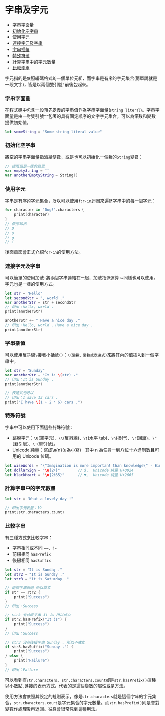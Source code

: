 # 字串及字元

- [字串字面量](#string_literal)
- [初始化空字串](#initializing_an_empty_string)
- [使用字元](#working_with_characters)
- [連接字元及字串](#concatenating_strings_characters)
- [字串插值](#string_interpolation)
- [特殊符號](#special_characters)
- [計算字串中的字元數量](#counting_characters)
- [比較字串](#comparing_strings)

字元指的是依照編碼格式的一個單位元組，而字串是有序的字元集合(簡單說就是一段文字)，皆是以兩個雙引號`"`前後包起來。

<a name="string_literal"></a>
### 字串字面量

在程式碼中包含一段預先定義的字串值作為字串字面量(`string literal`)。字串字面量是由一對雙引號`""`包著的具有固定順序的文字字元集合，可以為常數和變數提供初始值。

```swift
let someString = "Some string literal value"

```

<a name="initializing_an_empty_string"></a>
### 初始化空字串

將空的字串字面量指派給變數，或是也可以初始化一個新的`String`變數：

```swift
// 這兩個是一樣的意思
var emptyString = ""
var anotherEmptyString = String()

```

<a name="working_with_characters"></a>
### 使用字元

字串是有序的字元集合，所以可以使用`for-in`迴圈來遍歷字串中的每一個字元：

```swift
for character in "Dog!".characters {
    print(character)
}
// 依序印出
// D
// o
// g
// !

```

後面章節會正式介紹`for-in`的使用方法。

<a name="concatenating_strings_characters"></a>
### 連接字元及字串

可以簡單的使用加號`+`將兩個字串連結在一起，加號指派運算`+=`同樣也可以使用。字元也是一樣的使用方式。

```swift
let str = "Hello"
let secondStr = ", world ."
var anotherStr = str + secondStr
// 印出：Hello, world .
print(anotherStr)

anotherStr += " Have a nice day ."
// 印出：Hello, world . Have a nice day .
print(anotherStr)

```

<a name="string_interpolation"></a>
### 字串插值

可以使用反斜線`\`接著小括號`()`：`\(變數、常數或表達式)`來將其內的值插入到一個字串中。

```swift
let str = "Sunday"
var anotherStr = "It is \(str) ."
// 印出：It is Sunday .
print(anotherStr)

// 表達式也可以
// 印出：I have 13 cars .
print("I have \(1 + 2 * 6) cars .")

```

<a name="special_characters"></a>
### 特殊符號

字串中可以使用下面這些特殊符號：

- 跳脫字元：`\0`(空字元)、`\\`(反斜線)、`\t`(水平 tab)、`\n`(換行)、`\r`(回車)、`\"`(雙引號)、`\'`(單引號)。
- Unicode 純量：寫成\u{n}(u為小寫)，其中 n 為任意一到八位十六進制數且可用的 Unicode 位碼。

```swift
let wiseWords = "\"Imagination is more important than knowledge\" - Einstein" // 印出 "Imagination is more important than knowledge" - Einstein
let dollarSign = "\u{24}"        // $,  Unicode 純量 U+0024
let blackHeart = "\u{2665}"      // ♥,  Unicode 純量 U+2665

```

<a name="counting_characters"></a>
### 計算字串中的字元數量

```swift
let str = "What a lovely day !"

// 印出字元數量：19
print(str.characters.count)

```

<a name="comparing_strings"></a>
### 比較字串

有三種方式來比較字串：

- 字串相同或不同 `==`、`!=`
- 前綴相同 `hasPrefix`
- 後綴相同 `hasSuffix`

```swift
let str = "It is Sunday ."
let str2 = "It is Sunday ."
let str3 = "It is Saturday ."

// 兩個字串相同 所以成立
if str == str2 {
    print("Success")
}
// 印出：Success

// str2 有前綴字串 It is 所以成立
if str2.hasPrefix("It is") {
    print("Success")
}
// 印出：Success

// str3 沒有後綴字串 Sunday . 所以不成立
if str3.hasSuffix("Sunday .") {
    print("Success")
} else {
    print("Failure")
}
// 印出：Failure


```

可以看到有`str.characters`、`str.characters.count`或是`str.hasPrefix()`這種以小數點`.`連接的表示方式，代表的是這個變數的屬性或是方法。

使用方法會依照其設定的規則表示，像是`str.characters`就是這個字串的字元集合，`str.characters.count`是字元集合的字元數量。而`str.hasPrefix()`則是會對變數作處理後再返回。往後會很常見到這種用法。

